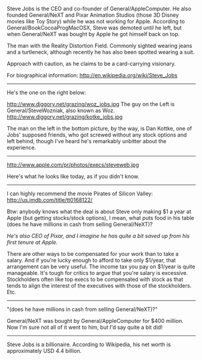 

Steve Jobs is the CEO and co-founder of General/AppleComputer. He also founded General/NeXT and Pixar Animation Studios (those 3D Disney movies like Toy Story) while he was not working for Apple. According to General/BookCocoaProgMacOSX, Steve was demoted until he left, but when General/NeXT was bought by Apple he got himself back on top.

The man with the Reality Distortion Field.
Commonly sighted wearing jeans and a turtleneck, although recently he has also been spotted wearing a suit.

Approach with caution, as he claims to be a card-carrying visionary.

For biographical information: http://en.wikipedia.org/wiki/Steve_Jobs


----

He's the one on the right below:

http://www.diggory.net/grazing/woz_jobs.jpg 
 The guy on the Left is General/SteveWozniak, also known as Woz.
 http://www.diggory.net/grazing/kotke_jobs.jpg

The man on the left in the bottom picture, by the way, is Dan Kottke,  one of Jobs' supposed friends, who got screwed without any stock options and left behind, though I've heard he's remarkably unbitter about the experience.

----

http://www.apple.com/pr/photos/execs/steveweb.jpg

Here's what he looks like today, as if you didn't know.

----

I can highly recommend the movie Pirates of Silicon Valley: http://us.imdb.com/title/tt0168122/

Btw: anybody knows what the deal is about Steve only making $1 a year at Apple (but getting stocks/stock options), I mean, what puts food in his table (does he have millions in cash from selling General/NeXT)?

*He's also CEO of Pixar, and I imagine he has quite a bit saved up from his first tenure at Apple.*

There are other ways to be compensated for your work than to take a salary. And if you're lucky enough to afford to take only $1/year, that arrangement can be very useful. The income tax you pay on $1/year is quite manageable. It's tough for critics to argue that you're salary is excessive. Stockholders often like top execs to be compensated with stock as that tends to align the interest of the executives with those of the stockholders. Etc.

----

"(does he have millions in cash from selling General/NeXT)?"

General/NeXT was bought by General/AppleComputer for $400 million. Now I'm sure not all of it went to him, but I'd say quite a bit did!

----

Steve Jobs is a billionaire. According to Wikipedia, his net worth is approximately USD 4.4 billion.